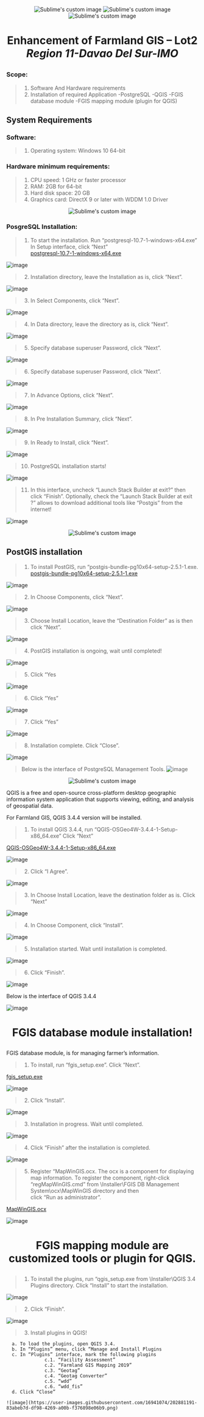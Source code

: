 <p align="center">
  <img src="https://user-images.githubusercontent.com/16941074/202843746-c7492c94-5903-46c2-8cad-81c1646c3c9c.png" alt="Sublime's custom image"/>
  <img src="https://user-images.githubusercontent.com/16941074/202843678-69ad0d48-0eaa-4769-96cd-49f470bd887c.png" alt="Sublime's custom image"/>
  <img src="https://user-images.githubusercontent.com/16941074/202843692-6cab6073-d571-4e6e-9364-93f531a6b73a.png" alt="Sublime's custom image"/>
</p>
<h1><p align="center">
Enhancement of Farmland GIS – Lot2
  <br>
    <i>Region 11-Davao Del Sur-IMO</i>
</p></h1>
  

  
  
  ###  Scope:
  
  >1. Software And Hardware requirements
  >2. Installation of required Application
     -PostgreSQL
     -QGIS
     -FGIS database module
     -FGIS mapping module (plugin for QGIS)
  
  
 <h2>System Requirements</h2>
 

   ### Software:
  > 1. Operating system: Windows 10 64-bit
  
   ### Hardware minimum requirements:
   > 1. CPU speed: 1 GHz or faster processor
   > 2. RAM: 2GB for 64-bit
   > 3. Hard disk space: 20 GB
   > 4. Graphics card: DirectX 9 or later with WDDM 1.0 Driver
   
<p align="center">
    <img src="https://user-images.githubusercontent.com/16941074/202845446-b3878f4a-243e-49f7-956e-4313b394ffcb.png" alt="Sublime's custom image"/>
</p>

  ### PosgreSQL Installation:
 >1. To start the installation. Run “postgresql-10.7-1-windows-x64.exe”
      In Setup interface, click “Next” <br>
<a href="https://drive.google.com/drive/folders/1xmEuVfRsk3M3Oapj-fPeYNDcMRbPbOYt?usp=sharing" target="_blank">postgresql-10.7-1-windows-x64.exe</a>

![image](https://user-images.githubusercontent.com/16941074/202847168-b0d3c2db-47e8-4de7-8857-69bd3fb1a6d2.png)

 >2. Installation directory, leave the Installation as is, click “Next”.
 
 ![image](https://user-images.githubusercontent.com/16941074/202847234-4517735e-c20d-4a51-be0e-7933e9b6404f.png)

 >3. In Select Components, click “Next”.

![image](https://user-images.githubusercontent.com/16941074/202847296-8f3e44e5-7698-4b02-b0e3-ba748458e9dd.png)

>4. In Data directory, leave the directory as is, click “Next”.

![image](https://user-images.githubusercontent.com/16941074/202847315-92bf3648-2c88-4ddf-b865-73551f88ea20.png)

>5. Specify database superuser Password, click “Next”.

![image](https://user-images.githubusercontent.com/16941074/202847716-883d95e8-7171-4c0a-9144-f744b8b58c58.png)

>6. Specify database superuser Password, click “Next”.

![image](https://user-images.githubusercontent.com/16941074/202847731-27884581-2f15-4b01-811b-151b3d148d85.png)

>7. In Advance Options, click “Next”.

![image](https://user-images.githubusercontent.com/16941074/202847757-3dcb4e7d-73ad-4acf-989d-c139a1f890cd.png)

>8. In Pre Installation Summary, click “Next”.

![image](https://user-images.githubusercontent.com/16941074/202847776-66573b9a-88a0-4197-a318-39a219697f5a.png)

>9. In Ready to Install, click “Next”.

![image](https://user-images.githubusercontent.com/16941074/202847824-5c0f05b8-13e5-487a-9663-d0567c02b64a.png)


>10. PostgreSQL installation starts!

![image](https://user-images.githubusercontent.com/16941074/202847841-50c18f34-b355-451d-a89c-5ea643e9eb6d.png)

>11. In this interface, uncheck “Launch Stack Builder at exit?” then click “Finish”. 
     Optionally, check the “Launch Stack Builder at exit ?” allows to download additional tools like “Postgis” from the internet!

![image](https://user-images.githubusercontent.com/16941074/202847925-c1755762-808f-47f9-98bf-4b3a4e70ef3b.png)

<p align="center">
   <img src="https://user-images.githubusercontent.com/16941074/202848243-dada256c-25c7-4ccb-8cfe-531bab40b096.png" alt="Sublime's custom image"/>
</p>

 <h2>PostGIS installation</h2>

>1. To install PostGIS, run “postgis-bundle-pg10x64-setup-2.5.1-1.exe.<br>
<a href="https://drive.google.com/drive/folders/1xmEuVfRsk3M3Oapj-fPeYNDcMRbPbOYt?usp=sharing" target="_blank">postgis-bundle-pg10x64-setup-2.5.1-1.exe</a>

![image](https://user-images.githubusercontent.com/16941074/202848461-e16b612a-16fb-45a6-8be3-ea7942b5034b.png)

>2. In Choose Components, click “Next”.

![image](https://user-images.githubusercontent.com/16941074/202848489-4bb3bd44-cafb-4f41-9c2f-caab4a23e88d.png)

>3. Choose Install Location, leave the “Destination Folder” as is
    then click “Next”.

![image](https://user-images.githubusercontent.com/16941074/202848521-48fcad99-51bb-406c-b6c1-fadf4dbc8740.png)

>4. PostGIS installation is ongoing, wait until completed! 

![image](https://user-images.githubusercontent.com/16941074/202848537-6de96514-c7d3-450a-99da-938a029441df.png)


>5. Click “Yes

![image](https://user-images.githubusercontent.com/16941074/202848572-c1bd5978-85a7-49a2-ab20-58ca28acb281.png)

>6. Click “Yes”

![image](https://user-images.githubusercontent.com/16941074/202848610-dc2c3e82-38d4-4e14-91ed-b8172e147f3e.png)

>7. Click “Yes”

![image](https://user-images.githubusercontent.com/16941074/202848719-2cad1e2d-c1d5-42bd-89b6-18fc0d97bf66.png)

>8. Installation complete. Click “Close”.

![image](https://user-images.githubusercontent.com/16941074/202848744-0abd4981-8f2b-4027-b1b7-cb46d809d015.png)

>Below is the interface of PostgreSQL Management Tools.
![image](https://user-images.githubusercontent.com/16941074/202848941-de0819a6-afea-480d-a7dd-1d65cdadf7de.png)


<p align="center">
    <img src="https://upload.wikimedia.org/wikipedia/commons/c/c2/QGIS_logo%2C_2017.svg" alt="Sublime's custom image"/>
</p>


QGIS is a free and open-source cross-platform desktop geographic information system application that supports viewing, editing, and
analysis of geospatial data.

For Farmland GIS, QGIS 3.4.4 version will be installed.

>1. To install QGIS 3.4.4, run “QGIS-OSGeo4W-3.4.4-1-Setup-x86_64.exe” Click “Next”

<a href="https://drive.google.com/file/d/1sjCi9qsZhuCnapCILPvbNmvxi99n8t2_/view?usp=share_link">QGIS-OSGeo4W-3.4.4-1-Setup-x86_64.exe</a>

![image](https://user-images.githubusercontent.com/16941074/202849245-72b9d7dc-6bdc-4b86-aec0-37c8c5d8b996.png)

>2. Click “I Agree”.

![image](https://user-images.githubusercontent.com/16941074/202849273-cd99d148-3ed6-4e02-aeeb-04a45603c9fe.png)

>3. In Choose Install Location, leave the destination folder as is. Click “Next”

![image](https://user-images.githubusercontent.com/16941074/202849304-6f3409dd-4b0a-42c2-b565-6df2a8ba247e.png)

>4. In Choose Component, click “Install”.

![image](https://user-images.githubusercontent.com/16941074/202849420-cec93767-5376-44a7-94cd-51b97ff5a969.png)

>5. Installation started. Wait until installation is completed.

![image](https://user-images.githubusercontent.com/16941074/202849453-ee16da93-6ea7-422f-98fe-cf4527d5632e.png)

>6. Click “Finish”.

![image](https://user-images.githubusercontent.com/16941074/202849476-84e6babb-2c0d-4f86-a74e-67da5885949b.png)

Below is the interface of QGIS 3.4.4


![image](https://user-images.githubusercontent.com/16941074/202849553-a74e6a71-dcb2-4768-b39b-1bc0ca89f1bd.png)



<h1><p align="center">
     FGIS database module installation!
</p>
</h1>
FGIS database module, is for managing farmer’s information.

>1. To install, run “fgis_setup.exe”. Click “Next”.

<a href="https://drive.google.com/file/d/1XNurYDdTMLHJWB5zTEaHY8n_PDyii8lP/view?usp=sharing">fgis_setup.exe</a>

![image](https://user-images.githubusercontent.com/16941074/202849913-d86e7391-7e95-42f4-ae04-a31a59ede1f2.png)

>2. Click “Install”.

![image](https://user-images.githubusercontent.com/16941074/202849928-f6e40b3c-e643-430f-8928-0918ec19281a.png)

>3. Installation in progress. Wait until completed.

![image](https://user-images.githubusercontent.com/16941074/202849943-277c02ef-6529-43c2-b855-c730ed69d23f.png)

>4. Click “Finish” after the installation is completed.

![image](https://user-images.githubusercontent.com/16941074/202849967-a76047d4-aa6e-41b7-8cf0-e82f6e51aa4d.png)



>5. Register “MapWinGIS.ocx. The ocx is a component for displaying map information.
    To register the component, right-click “regMapWinGIS.cmd” from \Installer\FGIS DB Management System\ocx\MapWinGIS directory and then    
    click “Run as administrator”.
    

<a href="https://drive.google.com/drive/folders/1tf5d0sTsqeC_Ukj23Q8tw1HUEknRUYkF?usp=sharing" target="_blank">MapWinGIS.ocx</a>

![image](https://user-images.githubusercontent.com/16941074/202880553-6e70ed3a-2f31-4d5e-bafd-623f05bf129f.png)


<h1><p align="center">
 FGIS mapping module are customized tools or plugin for QGIS.
</p>
</h1>

>1. To install the plugins, run “qgis_setup.exe from \Installer\QGIS 3.4 
      Plugins directory. Click “Install” to start the installation.
      
![image](https://user-images.githubusercontent.com/16941074/202881089-f61a7d3d-198a-4aad-afc8-78a8c161b967.png)

>2. Click “Finish”.

![image](https://user-images.githubusercontent.com/16941074/202881096-401d690b-cfcf-45e0-910c-57a247586855.png)

>3. Install plugins in QGIS!
  ```
    a. To load the plugins, open QGIS 3.4.
    b. In “Plugins” menu, click “Manage and Install Plugins
    c. In “Plugins” interface, mark the following plugins
                c.1. “Facility Assessment”
                c.2. “Farmland GIS Mapping 2019”
                c.3. “Geotag”
                c.4. “Geotag Converter”   
                c.5. “wdd”
                c.6. “wdd_fis”
    d. Click “Close” 

![image](https://user-images.githubusercontent.com/16941074/202881191-83abeb7d-df98-4269-a00b-f376898e06b9.png)



















































  





